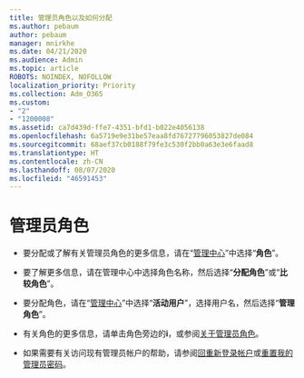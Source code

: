 ```yaml
---
title: 管理员角色以及如何分配
ms.author: pebaum
author: pebaum
manager: mnirkhe
ms.date: 04/21/2020
ms.audience: Admin
ms.topic: article
ROBOTS: NOINDEX, NOFOLLOW
localization_priority: Priority
ms.collection: Adm_O365
ms.custom:
- "2"
- "1200008"
ms.assetid: ca7d439d-ffe7-4351-bfd1-b022e4056138
ms.openlocfilehash: 6a5719e9e31be57eaa8fd76727796053827de084
ms.sourcegitcommit: 68aef37cb0188f79fe3c530f2bb0a63e3e6faad8
ms.translationtype: HT
ms.contentlocale: zh-CN
ms.lasthandoff: 08/07/2020
ms.locfileid: "46591453"
---
```

# <a name="admin-roles"></a>管理员角色

- 要分配或了解有关管理员角色的更多信息，请在“[管理中心](https://admin.microsoft.com/Adminportal/Home#/roles)”中选择“**角色**”。

- 要了解更多信息，请在管理中心中选择角色名称，然后选择“**分配角色**”或“**比较角色**”。

- 要分配角色，请在“[管理中心](https://admin.microsoft.com/Adminportal/Home#/users)”中选择“**活动用户**”，选择用户名，然后选择“**管理角色**”。

- 有关角色的更多信息，请单击角色旁边的**i**，或参阅[关于管理员角色](https://docs.microsoft.com/microsoft-365/admin/add-users/about-admin-roles)。

- 如果需要有关访问现有管理员帐户的帮助，请参阅[回重新登录帐户](https://passwordreset.microsoftonline.com/)或[重置我的管理员密码](https://docs.microsoft.com/microsoft-365/admin/add-users/reset-passwords#reset-my-admin-password)。
